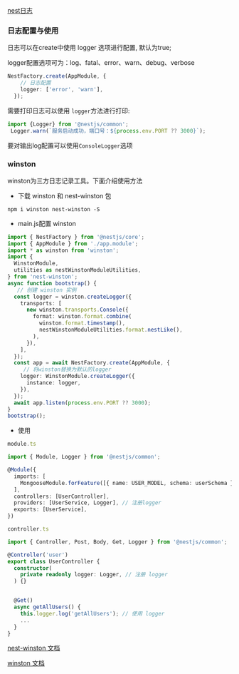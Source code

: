 [nest日志](https://docs.nestjs.com/techniques/logger#logger)

### 日志配置与使用

日志可以在create中使用 logger 选项进行配置, 默认为true;

logger配置选项可为：log、fatal、error、warn、debug、verbose

```ts
NestFactory.create(AppModule, {
    // 日志配置
    logger: ['error', 'warn'],
  });
```

需要打印日志可以使用 `logger`方法进行打印:

```ts
import {Logger} from '@nestjs/common';
 Logger.warn(`服务启动成功，端口号：${process.env.PORT ?? 3000}`);
```

 要对输出log配置可以使用`ConsoleLogger`选项

### winston

winston为三方日志记录工具。下面介绍使用方法

- 下载 winston 和 nest-winston 包

```shell
npm i winston nest-winston -S
```

- main.js配置 winston

```ts
import { NestFactory } from '@nestjs/core';
import { AppModule } from './app.module';
import * as winston from 'winston';
import {
  WinstonModule,
  utilities as nestWinstonModuleUtilities,
} from 'nest-winston';
async function bootstrap() {
   // 创建 winston 实例
  const logger = winston.createLogger({
    transports: [
      new winston.transports.Console({
        format: winston.format.combine(
          winston.format.timestamp(),
          nestWinstonModuleUtilities.format.nestLike(),
        ),
      }),
    ],
  });
  const app = await NestFactory.create(AppModule, {
     // 将winston替换为默认的logger
    logger: WinstonModule.createLogger({
      instance: logger,
    }),
  });
  await app.listen(process.env.PORT ?? 3000);
}
bootstrap();

```

- 使用

```ts
module.ts

import { Module, Logger } from '@nestjs/common';

@Module({
  imports: [
    MongooseModule.forFeature([{ name: USER_MODEL, schema: userSchema }]),
  ],
  controllers: [UserController],
  providers: [UserService, Logger], // 注册logger
  exports: [UserService],
})
```

```ts
controller.ts

import { Controller, Post, Body, Get, Logger } from '@nestjs/common';

@Controller('user')
export class UserController {
  constructor(
    private readonly logger: Logger, // 注册 logger
  ) {}


  @Get()
  async getAllUsers() {
    this.logger.log('getAllUsers'); // 使用 logger
    ...
  }
}
```

[nest-winston 文档](https://www.npmjs.com/package/nest-winston)

[winston 文档](https://github.com/winstonjs/winston)